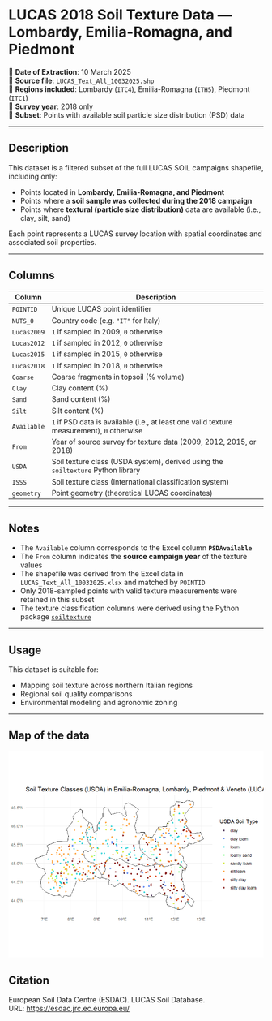 # LUCAS 2018 Soil Texture Data — Lombardy, Emilia-Romagna, and Piedmont

📅 **Date of Extraction**: 10 March 2025  
📂 **Source file**: `LUCAS_Text_All_10032025.shp`  
📍 **Regions included**: Lombardy (`ITC4`), Emilia-Romagna (`ITH5`), Piedmont (`ITC1`)  
📅 **Survey year**: 2018 only  
🧪 **Subset**: Points with available soil particle size distribution (PSD) data

---

## Description

This dataset is a filtered subset of the full LUCAS SOIL campaigns shapefile, including only:

- Points located in **Lombardy, Emilia-Romagna, and Piedmont**
- Points where a **soil sample was collected during the 2018 campaign**
- Points where **textural (particle size distribution)** data are available (i.e., clay, silt, sand)

Each point represents a LUCAS survey location with spatial coordinates and associated soil properties.

---

## Columns

| Column             | Description                                                                                       |
|--------------------|---------------------------------------------------------------------------------------------------|
| `POINTID`          | Unique LUCAS point identifier                                                                     |
| `NUTS_0`           | Country code (e.g. `"IT"` for Italy)                                                              |
| `Lucas2009`        | `1` if sampled in 2009, `0` otherwise                                                              |
| `Lucas2012`        | `1` if sampled in 2012, `0` otherwise                                                              |
| `Lucas2015`        | `1` if sampled in 2015, `0` otherwise                                                              |
| `Lucas2018`        | `1` if sampled in 2018, `0` otherwise                                                              |
| `Coarse`           | Coarse fragments in topsoil (% volume)                                                            |
| `Clay`             | Clay content (%)                                                                                  |
| `Sand`             | Sand content (%)                                                                                  |
| `Silt`             | Silt content (%)                                                                                  |
| `Available`        | `1` if PSD data is available (i.e., at least one valid texture measurement), `0` otherwise        |
| `From`             | Year of source survey for texture data (2009, 2012, 2015, or 2018)                                |
| `USDA`             | Soil texture class (USDA system), derived using the `soiltexture` Python library                  |
| `ISSS`             | Soil texture class (International classification system)                                          |
| `geometry`         | Point geometry (theoretical LUCAS coordinates)

---

## Notes

- The `Available` column corresponds to the Excel column **`PSDAvailable`**
- The `From` column indicates the **source campaign year** of the texture values
- The shapefile was derived from the Excel data in `LUCAS_Text_All_10032025.xlsx` and matched by `POINTID`
- Only 2018-sampled points with valid texture measurements were retained in this subset
- The texture classification columns were derived using the Python package [`soiltexture`](https://pypi.org/project/soiltexture/)

---

## Usage

This dataset is suitable for:

- Mapping soil texture across northern Italian regions
- Regional soil quality comparisons
- Environmental modeling and agronomic zoning

---
## Map of the data
![LUCAS 2018 Soil Texture Points in Northern Italy](LucasIT.png)

## Citation

European Soil Data Centre (ESDAC). LUCAS Soil Database.  
URL: https://esdac.jrc.ec.europa.eu/



